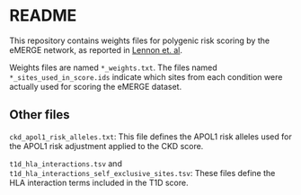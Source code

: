 # README

This repository contains weights files for polygenic risk scoring by the eMERGE network, as reported in [Lennon et. al](https://www.nature.com/articles/s41591-024-02796-z#Sec32).

Weights files are named `*_weights.txt`.  The files named `*_sites_used_in_score.ids` indicate which sites from each condition were actually used for scoring the eMERGE dataset.  

## Other files

`ckd_apol1_risk_alleles.txt`: This file defines the APOL1 risk alleles used for the APOL1 risk adjustment applied to the CKD score.

`t1d_hla_interactions.tsv` and `t1d_hla_interactions_self_exclusive_sites.tsv`: These files define the HLA interaction terms included in the T1D score.
